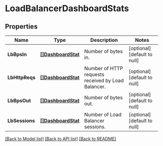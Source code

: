 # LoadBalancerDashboardStats

## Properties
Name | Type | Description | Notes
------------ | ------------- | ------------- | -------------
**LbBpsIn** | [**[]DashboardStat**](DashboardStat.md) | Number of bytes in. | [optional] [default to null]
**LbHttpReqs** | [**[]DashboardStat**](DashboardStat.md) | Number of HTTP requests received by Load Balancer. | [optional] [default to null]
**LbBpsOut** | [**[]DashboardStat**](DashboardStat.md) | Number of bytes out. | [optional] [default to null]
**LbSessions** | [**[]DashboardStat**](DashboardStat.md) | Number of Load Balancer sessions. | [optional] [default to null]

[[Back to Model list]](../README.md#documentation-for-models) [[Back to API list]](../README.md#documentation-for-api-endpoints) [[Back to README]](../README.md)

